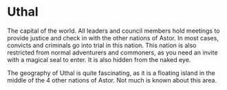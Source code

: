 # Uthal
The capital of the world. All leaders and council members hold meetings to provide justice and check in with the other nations of Astor. In most cases, convicts and criminals go into trial in this nation. This nation is also restricted from normal adventurers and commoners, as you need an invite with a magical seal to enter. It is also hidden from the naked eye.

The geography of Uthal is quite fascinating, as it is a floating island in the middle of the 4 other nations of Astor. Not much is known about this area.
